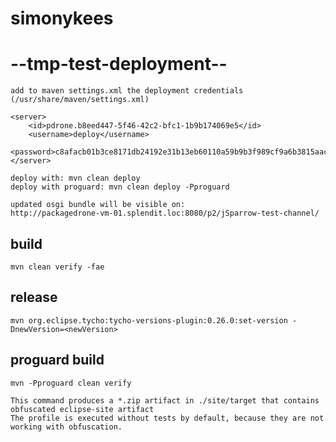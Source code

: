 # simonykees #

# --tmp-test-deployment-- #

    add to maven settings.xml the deployment credentials (/usr/share/maven/settings.xml)

	<server>
		<id>pdrone.b8eed447-5f46-42c2-bfc1-1b9b174069e5</id>
		<username>deploy</username>
		<password>c8afacb01b3ce8171db24192e31b13eb60110a59b9b3f989cf9a6b3815aac496</password>
	</server>

	deploy with: mvn clean deploy
	deploy with proguard: mvn clean deploy -Pproguard

	updated osgi bundle will be visible on:
	http://packagedrone-vm-01.splendit.loc:8080/p2/jSparrow-test-channel/

## build ##

    mvn clean verify -fae

## release ##

    mvn org.eclipse.tycho:tycho-versions-plugin:0.26.0:set-version -DnewVersion=<newVersion>

## proguard build ##

	mvn -Pproguard clean verify

	This command produces a *.zip artifact in ./site/target that contains obfuscated eclipse-site artifact
	The profile is executed without tests by default, because they are not working with obfuscation.
